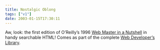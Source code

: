 ```yaml
---
title: Nostalgic Oblong
tags: ["v1"]
date: 2003-01-15T17:30:11
---
```


Aw, look: the first edition of O&#8217;Reilly&#8217;s 1996 [Web Master in a Nutshell][1] in handy searchable HTML! Comes as part of the complete [Web Developer&#8217;s Library][2].

[1]: http://www.linux.cu/mirrors/www.oreilly.com/catalog/web/webnut/index.html "Linux Cuba: mirror of O'Reilly's Web Master in a Nutshell"
[2]: http://www.linux.cu/mirrors/www.oreilly.com/catalog/web/index.html "Linux Cuba: mirror of O'Reilly's Web Developer's Library"
